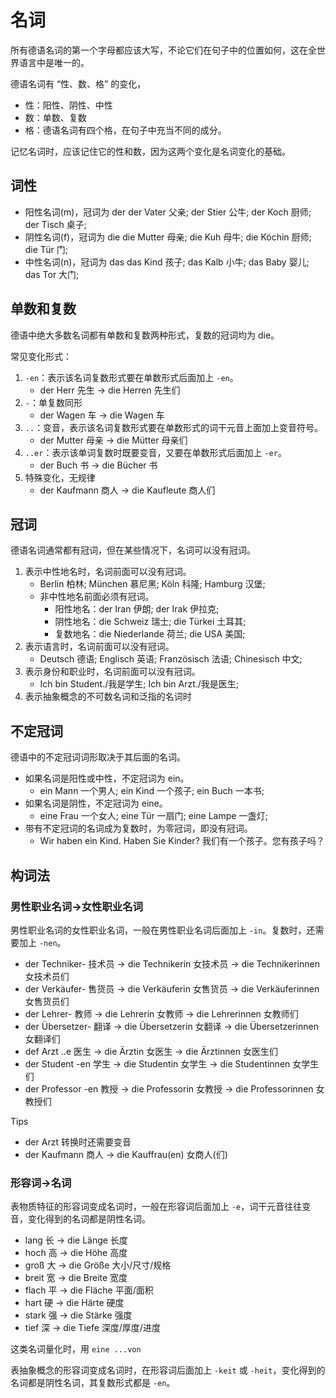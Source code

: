 # 名词

所有德语名词的第一个字母都应该大写，不论它们在句子中的位置如何，这在全世界语言中是唯一的。

德语名词有 “性、数、格” 的变化，

- 性：阳性、阴性、中性
- 数：单数、复数
- 格：德语名词有四个格，在句子中充当不同的成分。

记忆名词时，应该记住它的性和数，因为这两个变化是名词变化的基础。

## 词性

- 阳性名词(m)，冠词为 der
  der Vater 父亲; der Stier 公牛; der Koch 厨师; der Tisch 桌子;
- 阴性名词(f)，冠词为 die
  die Mutter 母亲; die Kuh 母牛; die Köchin 厨师; die Tür 门;
- 中性名词(n)，冠词为 das
  das Kind 孩子; das Kalb 小牛; das Baby 婴儿; das Tor 大门;

## 单数和复数

德语中绝大多数名词都有单数和复数两种形式，复数的冠词均为 die。

常见变化形式：

1. `-en`：表示该名词复数形式要在单数形式后面加上 `-en`。
   - der Herr 先生 -> die Herren 先生们
2. `-`：单复数同形
   - der Wagen 车 -> die Wagen 车
3. `..`：变音，表示该名词复数形式要在单数形式的词干元音上面加上变音符号。
   - der Mutter 母亲 -> die Mütter 母亲们
4. `..er`：表示该单词复数时既要变音，又要在单数形式后面加上 `-er`。
   - der Buch 书 -> die Bücher 书
5. 特殊变化，无规律
   - der Kaufmann 商人 -> die Kaufleute 商人们

<!-- 3. 单复数同形
   - 大多数以 -er 和 -el 结尾的阳性、中性名词
     der Schüler 学生 -> die Schüler 学生们; der Löffel 勺子 -> die Löffel 勺子们
   - 所以以 -chen 和 -lein 结尾的中性名词
     das Mädchen 女孩 -> die Mädchen 女孩们; das Fräulein 小姐 -> die Fräulein 小姐们 -->

## 冠词

德语名词通常都有冠词，但在某些情况下，名词可以没有冠词。

1. 表示中性地名时，名词前面可以没有冠词。
   - Berlin 柏林; München 慕尼黑; Köln 科隆; Hamburg 汉堡;
   - 非中性地名前面必须有冠词。
     - 阳性地名：der Iran 伊朗; der Irak 伊拉克;
     - 阴性地名：die Schweiz 瑞士; die Türkei 土耳其;
     - 复数地名：die Niederlande 荷兰; die USA 美国;
2. 表示语言时，名词前面可以没有冠词。
   - Deutsch 德语; Englisch 英语; Französisch 法语; Chinesisch 中文;
3. 表示身份和职业时，名词前面可以没有冠词。
   - Ich bin Student./我是学生; Ich bin Arzt./我是医生;
4. 表示抽象概念的不可数名词和泛指的名词时

## 不定冠词

德语中的不定冠词词形取决于其后面的名词。

- 如果名词是阳性或中性，不定冠词为 ein。
  - ein Mann 一个男人; ein Kind 一个孩子; ein Buch 一本书;
- 如果名词是阴性，不定冠词为 eine。
  - eine Frau 一个女人; eine Tür 一扇门; eine Lampe 一盏灯;
- 带有不定冠词的名词成为复数时，为零冠词，即没有冠词。
  - Wir haben ein Kind. Haben Sie Kinder? 我们有一个孩子。您有孩子吗？

## 构词法

### 男性职业名词->女性职业名词

男性职业名词的女性职业名词，一般在男性职业名词后面加上 `-in`。复数时，还需要加上 `-nen`。

- der Techniker- 技术员 -> die Technikerin 女技术员 -> die Technikerinnen 女技术员们
- der Verkäufer- 售货员 -> die Verkäuferin 女售货员 -> die Verkäuferinnen 女售货员们
- der Lehrer- 教师 -> die Lehrerin 女教师 -> die Lehrerinnen 女教师们
- der Übersetzer- 翻译 -> die Übersetzerin 女翻译 -> die Übersetzerinnen 女翻译们
- def Arzt ..e 医生 -> die Ärztin 女医生 -> die Ärztinnen 女医生们
- der Student -en 学生 -> die Studentin 女学生 -> die Studentinnen 女学生们
- der Professor -en 教授 -> die Professorin 女教授 -> die Professorinnen 女教授们

Tips

- der Arzt 转换时还需要变音
- der Kaufmann 商人 -> die Kauffrau(en) 女商人(们)

### 形容词->名词

表物质特征的形容词变成名词时，一般在形容词后面加上 `-e`，词干元音往往变音，变化得到的名词都是阴性名词。

- lang 长 -> die Länge 长度
- hoch 高 -> die Höhe 高度
- groß 大 -> die Größe 大小/尺寸/规格
- breit 宽 -> die Breite 宽度
- flach 平 -> die Fläche 平面/面积
- hart 硬 -> die Härte 硬度
- stark 强 -> die Stärke 强度
- tief 深 -> die Tiefe 深度/厚度/进度

这类名词量化时，用 `eine ...von`

表抽象概念的形容词变成名词时，在形容词后面加上 `-keit` 或 `-heit`，变化得到的名词都是阴性名词，其复数形式都是 `-en`。
